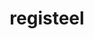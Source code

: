 ---
id: 379
title: registeel
types: [steel]
image: https://raw.githubusercontent.com/PokeAPI/sprites/master/sprites/pokemon/379.png
---